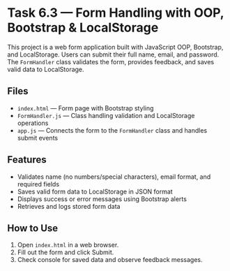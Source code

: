 # Task 6.3 — Form Handling with OOP, Bootstrap & LocalStorage

This project is a web form application built with JavaScript OOP, Bootstrap, and LocalStorage. Users can submit their full name, email, and password. The `FormHandler` class validates the form, provides feedback, and saves valid data to LocalStorage.

## Files
- `index.html` — Form page with Bootstrap styling  
- `FormHandler.js` — Class handling validation and LocalStorage operations  
- `app.js` — Connects the form to the `FormHandler` class and handles submit events  

## Features
- Validates name (no numbers/special characters), email format, and required fields  
- Saves valid form data to LocalStorage in JSON format  
- Displays success or error messages using Bootstrap alerts  
- Retrieves and logs stored form data  

## How to Use
1. Open `index.html` in a web browser.  
2. Fill out the form and click Submit.  
3. Check console for saved data and observe feedback messages.
